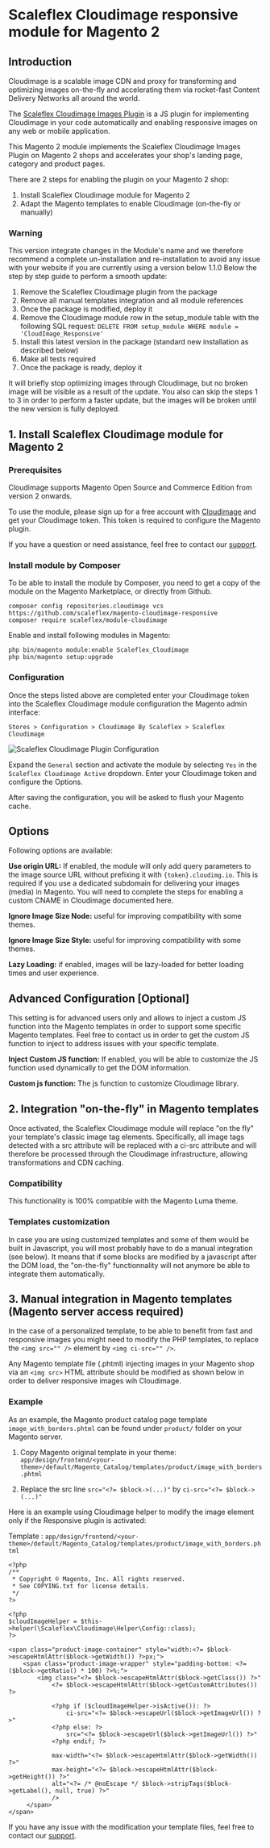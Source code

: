 # Scaleflex Cloudimage responsive module for Magento 2

## Introduction

Cloudimage is a scalable image CDN and proxy for transforming and optimizing images on-the-fly and accelerating them via rocket-fast Content Delivery Networks all around the world. 

The [Scaleflex Cloudimage Images Plugin](https://scaleflex.github.io/js-cloudimage-responsive) is a JS plugin for implementing Cloudimage in your code automatically and enabling responsive images on any web or mobile application. 

This Magento 2 module implements the Scaleflex Cloudimage Images Plugin on Magento 2 shops and accelerates your shop's landing page, category and product pages. 

There are 2 steps for enabling the plugin on your Magento 2 shop:
1. Install Scaleflex Cloudimage module for Magento 2
2. Adapt the Magento templates to enable Cloudimage (on-the-fly or manually)

### Warning

This version integrate changes in the Module's name and we therefore recommend a complete un-installation and re-installation to avoid any issue with your website if you are currently using a version below 1.1.0
Below the step by step guide to perform a smooth update:
1. Remove the Scaleflex Cloudimage plugin from the package
2. Remove all manual templates integration and all module references
3. Once the package is modified, deploy it
4. Remove the Cloudimage module row in the setup_module table with the following SQL request: ``` DELETE FROM setup_module WHERE module = 'CloudImage_Responsive' ```
5. Install this latest version in the package (standard new installation as described below)
6. Make all tests required
7. Once the package is ready, deploy it

It will briefly stop optimizing images through Cloudimage, but no broken image will be visible as a result of the update.
You also can skip the steps 1 to 3 in order to perform a faster update, but the images will be broken until the new version is fully deployed.

## 1. Install Scaleflex Cloudimage module for Magento 2

### Prerequisites

Cloudimage supports Magento Open Source and Commerce Edition from version 2 onwards.

To use the module, please sign up for a free account with [Cloudimage](https://www.cloudimage.io/en/registration?utm_source=magento-plugin&utm_medium=website&utm_campaign=magento-campaign) and get your Cloudimage token.
This token is required to configure the Magento plugin.

If you have a question or need assistance, feel free to contact our [support](https://www.cloudimage.io/en/contact-us).

### Install module by Composer

To be able to install the module by Composer, you need to get a copy of the module on the Magento Marketplace, or directly from Github.
 

```shell
composer config repositories.cloudimage vcs https://github.com/scaleflex/magento-cloudimage-responsive
composer require scaleflex/module-cloudimage
```

Enable and install following modules in Magento:

```shell
php bin/magento module:enable Scaleflex_Cloudimage
php bin/magento setup:upgrade
```

### Configuration

Once the steps listed above are completed enter your Cloudimage token into the Scaleflex Cloudimage module configuration the Magento admin interface:

```
Stores > Configuration > Cloudimage By Scaleflex > Scaleflex Cloudimage
```

![Scaleflex Cloudimage Plugin Configuration](doc/images/cloudimage_responsive_plugin_config.png "Scaleflex Cloudimage Configuration Page")

Expand the `General` section and activate the module by selecting `Yes` in the `Scaleflex Cloudimage Active` dropdown. Enter your Cloudimage token and configure the Options.

After saving the configuration, you will be asked to flush your Magento cache.

## Options

Following options are available: 

**Use origin URL:** If enabled, the module will only add query parameters to the image source URL without prefixing it with `{token}.cloudimg.io`. This is required if you use a dedicated subdomain for delivering your images (media) in Magento. You will need to complete the steps for enabling a custom CNAME in Cloudimage documented here.

**Ignore Image Size Node:** useful for improving compatibility with some themes.

**Ignore Image Size Style:** useful for improving compatibility with some themes.

**Lazy Loading:** if enabled, images will be lazy-loaded for better loading times and user experience.

## Advanced Configuration [Optional]

This setting is for advanced users only and allows to inject a custom JS function into the Magento templates in order to support some specific Magento templates. Feel free to contact us in order to get the custom JS function to inject to address issues with your specific template.

**Inject Custom JS function:** If enabled, you will be able to customize the JS function used dynamically to get the DOM information.

**Custom js function:** The js function to customize Cloudimage library.

## 2. Integration "on-the-fly" in Magento templates

Once activated, the Scaleflex Cloudimage module will replace "on the fly" your template's classic image tag elements. Specifically, all image tags detected with a src attribute will be replaced with a ci-src attribute and will therefore be processed through the Cloudimage infrastructure, allowing transformations and CDN caching.

### Compatibility

This functionality is 100% compatible with the Magento Luma theme.

### Templates customization

In case you are using customized templates and some of them would be built in Javascript, you will most probably have to do a manual integration (see below). It means that if some blocks are modified by a javascript after the DOM load, the "on-the-fly" functionnality will not anymore be able to integrate them automatically.

## 3. Manual integration in Magento templates (Magento server access required)

In the case of a personalized template, to be able to benefit from fast and responsive images you might need to modify the PHP templates, to replace the `<img src="" />` element by `<img ci-src="" />`.

Any Magento template file (.phtml) injecting images in your Magento shop via an `<img src>` HTML attribute should be modified as shown below in order to deliver responsive images wih Cloudimage.

### Example

As an example, the Magento product catalog page template `image_with_borders.phtml` can be found under `product/` folder on your Magento server. 

1. Copy Magento original template in your theme: `app/design/frontend/<your-theme>/default/Magento_Catalog/templates/product/image_with_borders.phtml`

2. Replace the src line `src="<?= $block->(...)"` by `ci-src="<?= $block->(...)"`

Here is an example using Cloudimage helper to modify the image element only if the Responsive plugin is activated:

Template : `app/design/frontend/<your-theme>/default/Magento_Catalog/templates/product/image_with_borders.phtml`

```
<?php
/**
 * Copyright © Magento, Inc. All rights reserved.
 * See COPYING.txt for license details.
 */
?>

<?php
$cloudImageHelper = $this->helper(\Scaleflex\Cloudimage\Helper\Config::class);
?>

<span class="product-image-container" style="width:<?= $block->escapeHtmlAttr($block->getWidth()) ?>px;">
    <span class="product-image-wrapper" style="padding-bottom: <?= ($block->getRatio() * 100) ?>%;">
        <img class="<?= $block->escapeHtmlAttr($block->getClass()) ?>"
            <?= $block->escapeHtmlAttr($block->getCustomAttributes()) ?>
            
            <?php if ($cloudImageHelper->isActive()): ?>
                ci-src="<?= $block->escapeUrl($block->getImageUrl()) ?>"
            <?php else: ?>
                src="<?= $block->escapeUrl($block->getImageUrl()) ?>"
            <?php endif; ?>
            
            max-width="<?= $block->escapeHtmlAttr($block->getWidth()) ?>"
            max-height="<?= $block->escapeHtmlAttr($block->getHeight()) ?>"
            alt="<?= /* @noEscape */ $block->stripTags($block->getLabel(), null, true) ?>"
            />
     </span>
</span>
```

If you have any issue with the modification your template files, feel free to contact our [support](https://www.cloudimage.io/en/contact-us).

